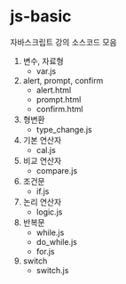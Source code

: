 # js-basic

자바스크립트 강의 소스코드 모음

1. 변수, 자료형
   - var.js
2. alert, prompt, confirm
   - alert.html
   - prompt.html
   - confirm.html
3. 형변환
   - type_change.js
4. 기본 연산자
   - cal.js
5. 비교 연산자
   - compare.js
6. 조건문
   - if.js
7. 논리 연산자
   - logic.js
8. 반복문
   - while.js
   - do_while.js
   - for.js
9. switch
   - switch.js

